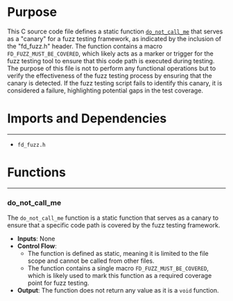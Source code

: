 # Purpose
This C source code file defines a static function [`do_not_call_me`](#do_not_call_me) that serves as a "canary" for a fuzz testing framework, as indicated by the inclusion of the "fd_fuzz.h" header. The function contains a macro `FD_FUZZ_MUST_BE_COVERED`, which likely acts as a marker or trigger for the fuzz testing tool to ensure that this code path is executed during testing. The purpose of this file is not to perform any functional operations but to verify the effectiveness of the fuzz testing process by ensuring that the canary is detected. If the fuzz testing script fails to identify this canary, it is considered a failure, highlighting potential gaps in the test coverage.
# Imports and Dependencies

---
- `fd_fuzz.h`


# Functions

---
### do\_not\_call\_me<!-- {{#callable:do_not_call_me}} -->
The `do_not_call_me` function is a static function that serves as a canary to ensure that a specific code path is covered by the fuzz testing framework.
- **Inputs**: None
- **Control Flow**:
    - The function is defined as static, meaning it is limited to the file scope and cannot be called from other files.
    - The function contains a single macro `FD_FUZZ_MUST_BE_COVERED`, which is likely used to mark this function as a required coverage point for fuzz testing.
- **Output**: The function does not return any value as it is a `void` function.



